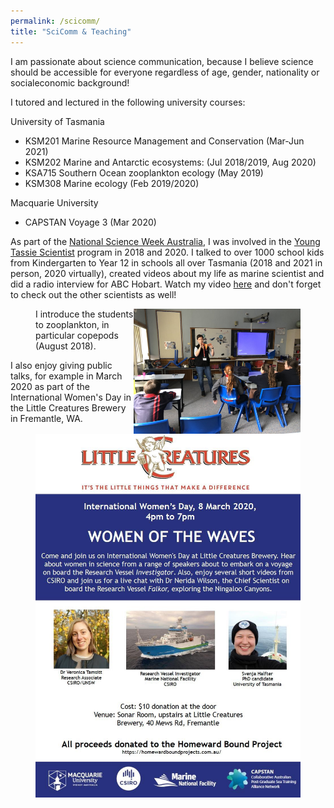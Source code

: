 ```yaml
---
permalink: /scicomm/
title: "SciComm & Teaching"
---
```


I am passionate about science communication, because I believe science should be accessible for everyone regardless of age, gender, nationality or socialeconomic background!

I tutored and lectured in the following university courses: 

University of Tasmania
- KSM201 Marine Resource Management and Conservation (Mar-Jun 2021)
- KSM202 Marine and Antarctic ecosystems: (Jul 2018/2019, Aug 2020)
- KSA715 Southern Ocean zooplankton ecology (May 2019)
- KSM308 Marine ecology (Feb 2019/2020)

Macquarie University
- CAPSTAN Voyage 3 (Mar 2020)

As part of the [National Science Week Australia](https://www.scienceweek.net.au/), I was involved in the [Young Tassie Scientist](http://youngtassiescientists.com/) program in 2018 and 2020. I talked to over 1000 school kids from Kindergarten to Year 12 in schools all over Tasmania (2018 and 2021 in person, 2020 virtually), created videos about my life as marine scientist and did a radio interview for ABC Hobart. Watch my video [here](https://www.youtube.com/watch?reload=9&v=imvr14ruOrw&feature=emb_logo&ab_channel=TassieScienceWeek) and don't forget to check out the other scientists as well!

<figure>
   <img src="/assets/images/YTS_pic.jpg" style="float: right;" height = "200" alt="">
   <figcaption>I introduce the students to zooplankton, in particular copepods (August 2018).</figcaption>
</figure>

I also enjoy giving public talks, for example in March 2020 as part of the International Women's Day in the Little Creatures Brewery in Fremantle, WA. 

<figure>
   <img src="/assets/images/Plakat.jpg" style="float: right;" alt="">
</figure>

